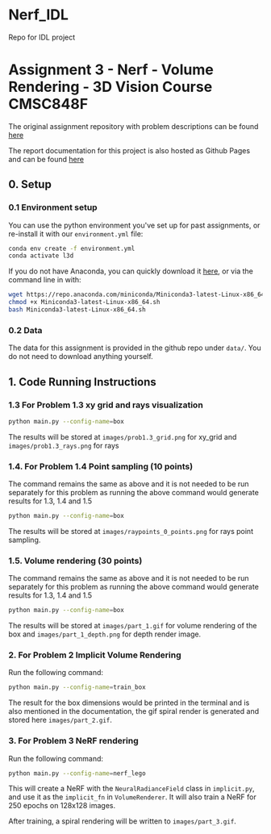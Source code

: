 # Nerf_IDL
Repo for IDL project

Assignment 3 - Nerf - Volume Rendering - 3D Vision Course CMSC848F
===================================

The original assignment repository with problem descriptions can be found [here](https://github.com/848f-3DVision/assignment3)

The report documentation for this project is also hosted as Github Pages and can be found [here](https://darshit-desai.github.io/NeRF-VolumeRendering-3DVision)

##  0. Setup

### 0.1 Environment setup
You can use the python environment you've set up for past assignments, or re-install it with our `environment.yml` file:

```bash
conda env create -f environment.yml
conda activate l3d
```

If you do not have Anaconda, you can quickly download it [here](https://docs.conda.io/en/latest/miniconda.html), or via the command line in with:

```bash
wget https://repo.anaconda.com/miniconda/Miniconda3-latest-Linux-x86_64.sh
chmod +x Miniconda3-latest-Linux-x86_64.sh
bash Miniconda3-latest-Linux-x86_64.sh
```

### 0.2 Data

The data for this assignment is provided in the github repo under `data/`. You do not need to download anything yourself.

##  1. Code Running Instructions

### 1.3 For Problem 1.3 xy grid and rays visualization 

```bash
python main.py --config-name=box
```
The results will be stored at `images/prob1.3_grid.png` for xy_grid and `images/prob1.3_rays.png` for rays

###  1.4. For Problem 1.4 Point sampling (10 points)

The command remains the same as above and it is not needed to be run separately for this problem as running the above command would generate results for 1.3, 1.4 and 1.5

```bash
python main.py --config-name=box
```
The results will be stored at `images/raypoints_0_points.png` for rays point sampling.

###  1.5. Volume rendering (30 points)

The command remains the same as above and it is not needed to be run separately for this problem as running the above command would generate results for 1.3, 1.4 and 1.5

```bash
python main.py --config-name=box
```
The results will be stored at `images/part_1.gif` for volume rendering of the box and `images/part_1_depth.png` for depth render image.


###  2. For Problem 2 Implicit Volume Rendering

Run the following command:

```bash
python main.py --config-name=train_box
```

The result for the box dimensions would be printed in the terminal and is also mentioned in the documentation, the gif spiral render is generated and stored here `images/part_2.gif`.

###  3. For Problem 3 NeRF rendering
Run the following command:
```bash
python main.py --config-name=nerf_lego
```

This will create a NeRF with the `NeuralRadianceField` class in `implicit.py`, and use it as the `implicit_fn` in `VolumeRenderer`. It will also train a NeRF for 250 epochs on 128x128 images.

After training, a spiral rendering will be written to `images/part_3.gif`.
